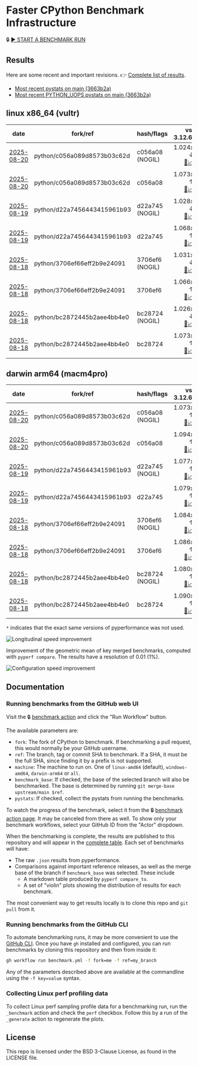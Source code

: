 # Faster CPython Benchmark Infrastructure

🔒 [▶️ START A BENCHMARK RUN](../../actions/workflows/benchmark.yml)

## Results

Here are some recent and important revisions. 👉 [Complete list of results](RESULTS.md).

<!-- START table -->
- [Most recent  pystats on main (3663b2a)](results/bm-20250816-3.15.0a0-3663b2a/bm-20250816-vultr-x86_64-python-3663b2ad54c9e15775a6-3.15.0a0-3663b2a-pystats.md)
- [Most recent PYTHON_UOPS pystats on main (3663b2a)](results/bm-20250816-3.15.0a0-3663b2a-PYTHON_UOPS/bm-20250816-vultr-x86_64-python-3663b2ad54c9e15775a6-3.15.0a0-3663b2a-pystats.md)

## linux x86_64 (vultr)
| date | fork/ref | hash/flags | vs. 3.12.6: | vs. 3.13.0rc2: | vs. base: |
| --- | --- | --- | ---: | ---: | ---: |
| [2025-08-20](results/bm-20250820-3.15.0a0-c056a08-NOGIL) | python/c056a089d8573b03c62d | c056a08 (NOGIL) | 1.024x ↓<br>[📄](results/bm-20250820-3.15.0a0-c056a08-NOGIL/bm-20250820-vultr-x86_64-python-c056a089d8573b03c62d-3.15.0a0-c056a08-vs-3.12.6.md)[📈](results/bm-20250820-3.15.0a0-c056a08-NOGIL/bm-20250820-vultr-x86_64-python-c056a089d8573b03c62d-3.15.0a0-c056a08-vs-3.12.6.svg) | 1.057x ↓<br>[📄](results/bm-20250820-3.15.0a0-c056a08-NOGIL/bm-20250820-vultr-x86_64-python-c056a089d8573b03c62d-3.15.0a0-c056a08-vs-3.13.0rc2.md)[📈](results/bm-20250820-3.15.0a0-c056a08-NOGIL/bm-20250820-vultr-x86_64-python-c056a089d8573b03c62d-3.15.0a0-c056a08-vs-3.13.0rc2.svg) | 1.096x ↓<br>[📄](results/bm-20250820-3.15.0a0-c056a08-NOGIL/bm-20250820-vultr-x86_64-python-c056a089d8573b03c62d-3.15.0a0-c056a08-vs-base.md)[📈](results/bm-20250820-3.15.0a0-c056a08-NOGIL/bm-20250820-vultr-x86_64-python-c056a089d8573b03c62d-3.15.0a0-c056a08-vs-base.svg)[🧠](results/bm-20250820-3.15.0a0-c056a08-NOGIL/bm-20250820-vultr-x86_64-python-c056a089d8573b03c62d-3.15.0a0-c056a08-vs-base-mem.svg) |
| [2025-08-20](results/bm-20250820-3.15.0a0-c056a08) | python/c056a089d8573b03c62d | c056a08 | 1.073x ↑<br>[📄](results/bm-20250820-3.15.0a0-c056a08/bm-20250820-vultr-x86_64-python-c056a089d8573b03c62d-3.15.0a0-c056a08-vs-3.12.6.md)[📈](results/bm-20250820-3.15.0a0-c056a08/bm-20250820-vultr-x86_64-python-c056a089d8573b03c62d-3.15.0a0-c056a08-vs-3.12.6.svg) | 1.037x ↑<br>[📄](results/bm-20250820-3.15.0a0-c056a08/bm-20250820-vultr-x86_64-python-c056a089d8573b03c62d-3.15.0a0-c056a08-vs-3.13.0rc2.md)[📈](results/bm-20250820-3.15.0a0-c056a08/bm-20250820-vultr-x86_64-python-c056a089d8573b03c62d-3.15.0a0-c056a08-vs-3.13.0rc2.svg) |  |
| [2025-08-19](results/bm-20250819-3.15.0a0-d22a745-NOGIL) | python/d22a7456443415961b93 | d22a745 (NOGIL) | 1.028x ↓<br>[📄](results/bm-20250819-3.15.0a0-d22a745-NOGIL/bm-20250819-vultr-x86_64-python-d22a7456443415961b93-3.15.0a0-d22a745-vs-3.12.6.md)[📈](results/bm-20250819-3.15.0a0-d22a745-NOGIL/bm-20250819-vultr-x86_64-python-d22a7456443415961b93-3.15.0a0-d22a745-vs-3.12.6.svg) | 1.060x ↓<br>[📄](results/bm-20250819-3.15.0a0-d22a745-NOGIL/bm-20250819-vultr-x86_64-python-d22a7456443415961b93-3.15.0a0-d22a745-vs-3.13.0rc2.md)[📈](results/bm-20250819-3.15.0a0-d22a745-NOGIL/bm-20250819-vultr-x86_64-python-d22a7456443415961b93-3.15.0a0-d22a745-vs-3.13.0rc2.svg) | 1.095x ↓<br>[📄](results/bm-20250819-3.15.0a0-d22a745-NOGIL/bm-20250819-vultr-x86_64-python-d22a7456443415961b93-3.15.0a0-d22a745-vs-base.md)[📈](results/bm-20250819-3.15.0a0-d22a745-NOGIL/bm-20250819-vultr-x86_64-python-d22a7456443415961b93-3.15.0a0-d22a745-vs-base.svg)[🧠](results/bm-20250819-3.15.0a0-d22a745-NOGIL/bm-20250819-vultr-x86_64-python-d22a7456443415961b93-3.15.0a0-d22a745-vs-base-mem.svg) |
| [2025-08-19](results/bm-20250819-3.15.0a0-d22a745) | python/d22a7456443415961b93 | d22a745 | 1.068x ↑<br>[📄](results/bm-20250819-3.15.0a0-d22a745/bm-20250819-vultr-x86_64-python-d22a7456443415961b93-3.15.0a0-d22a745-vs-3.12.6.md)[📈](results/bm-20250819-3.15.0a0-d22a745/bm-20250819-vultr-x86_64-python-d22a7456443415961b93-3.15.0a0-d22a745-vs-3.12.6.svg) | 1.033x ↑<br>[📄](results/bm-20250819-3.15.0a0-d22a745/bm-20250819-vultr-x86_64-python-d22a7456443415961b93-3.15.0a0-d22a745-vs-3.13.0rc2.md)[📈](results/bm-20250819-3.15.0a0-d22a745/bm-20250819-vultr-x86_64-python-d22a7456443415961b93-3.15.0a0-d22a745-vs-3.13.0rc2.svg) |  |
| [2025-08-18](results/bm-20250818-3.15.0a0-3706ef6-NOGIL) | python/3706ef66eff2b9e24091 | 3706ef6 (NOGIL) | 1.031x ↓<br>[📄](results/bm-20250818-3.15.0a0-3706ef6-NOGIL/bm-20250818-vultr-x86_64-python-3706ef66eff2b9e24091-3.15.0a0-3706ef6-vs-3.12.6.md)[📈](results/bm-20250818-3.15.0a0-3706ef6-NOGIL/bm-20250818-vultr-x86_64-python-3706ef66eff2b9e24091-3.15.0a0-3706ef6-vs-3.12.6.svg) | 1.064x ↓<br>[📄](results/bm-20250818-3.15.0a0-3706ef6-NOGIL/bm-20250818-vultr-x86_64-python-3706ef66eff2b9e24091-3.15.0a0-3706ef6-vs-3.13.0rc2.md)[📈](results/bm-20250818-3.15.0a0-3706ef6-NOGIL/bm-20250818-vultr-x86_64-python-3706ef66eff2b9e24091-3.15.0a0-3706ef6-vs-3.13.0rc2.svg) | 1.096x ↓<br>[📄](results/bm-20250818-3.15.0a0-3706ef6-NOGIL/bm-20250818-vultr-x86_64-python-3706ef66eff2b9e24091-3.15.0a0-3706ef6-vs-base.md)[📈](results/bm-20250818-3.15.0a0-3706ef6-NOGIL/bm-20250818-vultr-x86_64-python-3706ef66eff2b9e24091-3.15.0a0-3706ef6-vs-base.svg)[🧠](results/bm-20250818-3.15.0a0-3706ef6-NOGIL/bm-20250818-vultr-x86_64-python-3706ef66eff2b9e24091-3.15.0a0-3706ef6-vs-base-mem.svg) |
| [2025-08-18](results/bm-20250818-3.15.0a0-3706ef6) | python/3706ef66eff2b9e24091 | 3706ef6 | 1.066x ↑<br>[📄](results/bm-20250818-3.15.0a0-3706ef6/bm-20250818-vultr-x86_64-python-3706ef66eff2b9e24091-3.15.0a0-3706ef6-vs-3.12.6.md)[📈](results/bm-20250818-3.15.0a0-3706ef6/bm-20250818-vultr-x86_64-python-3706ef66eff2b9e24091-3.15.0a0-3706ef6-vs-3.12.6.svg) | 1.031x ↑<br>[📄](results/bm-20250818-3.15.0a0-3706ef6/bm-20250818-vultr-x86_64-python-3706ef66eff2b9e24091-3.15.0a0-3706ef6-vs-3.13.0rc2.md)[📈](results/bm-20250818-3.15.0a0-3706ef6/bm-20250818-vultr-x86_64-python-3706ef66eff2b9e24091-3.15.0a0-3706ef6-vs-3.13.0rc2.svg) |  |
| [2025-08-18](results/bm-20250818-3.15.0a0-bc28724-NOGIL) | python/bc2872445b2aee4bb4e0 | bc28724 (NOGIL) | 1.026x ↓<br>[📄](results/bm-20250818-3.15.0a0-bc28724-NOGIL/bm-20250818-vultr-x86_64-python-bc2872445b2aee4bb4e0-3.15.0a0-bc28724-vs-3.12.6.md)[📈](results/bm-20250818-3.15.0a0-bc28724-NOGIL/bm-20250818-vultr-x86_64-python-bc2872445b2aee4bb4e0-3.15.0a0-bc28724-vs-3.12.6.svg) | 1.058x ↓<br>[📄](results/bm-20250818-3.15.0a0-bc28724-NOGIL/bm-20250818-vultr-x86_64-python-bc2872445b2aee4bb4e0-3.15.0a0-bc28724-vs-3.13.0rc2.md)[📈](results/bm-20250818-3.15.0a0-bc28724-NOGIL/bm-20250818-vultr-x86_64-python-bc2872445b2aee4bb4e0-3.15.0a0-bc28724-vs-3.13.0rc2.svg) | 1.098x ↓<br>[📄](results/bm-20250818-3.15.0a0-bc28724-NOGIL/bm-20250818-vultr-x86_64-python-bc2872445b2aee4bb4e0-3.15.0a0-bc28724-vs-base.md)[📈](results/bm-20250818-3.15.0a0-bc28724-NOGIL/bm-20250818-vultr-x86_64-python-bc2872445b2aee4bb4e0-3.15.0a0-bc28724-vs-base.svg)[🧠](results/bm-20250818-3.15.0a0-bc28724-NOGIL/bm-20250818-vultr-x86_64-python-bc2872445b2aee4bb4e0-3.15.0a0-bc28724-vs-base-mem.svg) |
| [2025-08-18](results/bm-20250818-3.15.0a0-bc28724) | python/bc2872445b2aee4bb4e0 | bc28724 | 1.073x ↑<br>[📄](results/bm-20250818-3.15.0a0-bc28724/bm-20250818-vultr-x86_64-python-bc2872445b2aee4bb4e0-3.15.0a0-bc28724-vs-3.12.6.md)[📈](results/bm-20250818-3.15.0a0-bc28724/bm-20250818-vultr-x86_64-python-bc2872445b2aee4bb4e0-3.15.0a0-bc28724-vs-3.12.6.svg) | 1.037x ↑<br>[📄](results/bm-20250818-3.15.0a0-bc28724/bm-20250818-vultr-x86_64-python-bc2872445b2aee4bb4e0-3.15.0a0-bc28724-vs-3.13.0rc2.md)[📈](results/bm-20250818-3.15.0a0-bc28724/bm-20250818-vultr-x86_64-python-bc2872445b2aee4bb4e0-3.15.0a0-bc28724-vs-3.13.0rc2.svg) |  |

## darwin arm64 (macm4pro)
| date | fork/ref | hash/flags | vs. 3.12.6: | vs. 3.13.0rc2: | vs. base: |
| --- | --- | --- | ---: | ---: | ---: |
| [2025-08-20](results/bm-20250820-3.15.0a0-c056a08-NOGIL) | python/c056a089d8573b03c62d | c056a08 (NOGIL) | 1.073x ↑<br>[📄](results/bm-20250820-3.15.0a0-c056a08-NOGIL/bm-20250820-macm4pro-arm64-python-c056a089d8573b03c62d-3.15.0a0-c056a08-vs-3.12.6.md)[📈](results/bm-20250820-3.15.0a0-c056a08-NOGIL/bm-20250820-macm4pro-arm64-python-c056a089d8573b03c62d-3.15.0a0-c056a08-vs-3.12.6.svg) | 1.005x ↓<br>[📄](results/bm-20250820-3.15.0a0-c056a08-NOGIL/bm-20250820-macm4pro-arm64-python-c056a089d8573b03c62d-3.15.0a0-c056a08-vs-3.13.0rc2.md)[📈](results/bm-20250820-3.15.0a0-c056a08-NOGIL/bm-20250820-macm4pro-arm64-python-c056a089d8573b03c62d-3.15.0a0-c056a08-vs-3.13.0rc2.svg) | 1.022x ↓<br>[📄](results/bm-20250820-3.15.0a0-c056a08-NOGIL/bm-20250820-macm4pro-arm64-python-c056a089d8573b03c62d-3.15.0a0-c056a08-vs-base.md)[📈](results/bm-20250820-3.15.0a0-c056a08-NOGIL/bm-20250820-macm4pro-arm64-python-c056a089d8573b03c62d-3.15.0a0-c056a08-vs-base.svg)[🧠](results/bm-20250820-3.15.0a0-c056a08-NOGIL/bm-20250820-macm4pro-arm64-python-c056a089d8573b03c62d-3.15.0a0-c056a08-vs-base-mem.svg) |
| [2025-08-20](results/bm-20250820-3.15.0a0-c056a08) | python/c056a089d8573b03c62d | c056a08 | 1.094x ↑<br>[📄](results/bm-20250820-3.15.0a0-c056a08/bm-20250820-macm4pro-arm64-python-c056a089d8573b03c62d-3.15.0a0-c056a08-vs-3.12.6.md)[📈](results/bm-20250820-3.15.0a0-c056a08/bm-20250820-macm4pro-arm64-python-c056a089d8573b03c62d-3.15.0a0-c056a08-vs-3.12.6.svg) | 1.015x ↑<br>[📄](results/bm-20250820-3.15.0a0-c056a08/bm-20250820-macm4pro-arm64-python-c056a089d8573b03c62d-3.15.0a0-c056a08-vs-3.13.0rc2.md)[📈](results/bm-20250820-3.15.0a0-c056a08/bm-20250820-macm4pro-arm64-python-c056a089d8573b03c62d-3.15.0a0-c056a08-vs-3.13.0rc2.svg) |  |
| [2025-08-19](results/bm-20250819-3.15.0a0-d22a745-NOGIL) | python/d22a7456443415961b93 | d22a745 (NOGIL) | 1.077x ↑<br>[📄](results/bm-20250819-3.15.0a0-d22a745-NOGIL/bm-20250819-macm4pro-arm64-python-d22a7456443415961b93-3.15.0a0-d22a745-vs-3.12.6.md)[📈](results/bm-20250819-3.15.0a0-d22a745-NOGIL/bm-20250819-macm4pro-arm64-python-d22a7456443415961b93-3.15.0a0-d22a745-vs-3.12.6.svg) | 1.001x ↓<br>[📄](results/bm-20250819-3.15.0a0-d22a745-NOGIL/bm-20250819-macm4pro-arm64-python-d22a7456443415961b93-3.15.0a0-d22a745-vs-3.13.0rc2.md)[📈](results/bm-20250819-3.15.0a0-d22a745-NOGIL/bm-20250819-macm4pro-arm64-python-d22a7456443415961b93-3.15.0a0-d22a745-vs-3.13.0rc2.svg) | 1.004x ↓<br>[📄](results/bm-20250819-3.15.0a0-d22a745-NOGIL/bm-20250819-macm4pro-arm64-python-d22a7456443415961b93-3.15.0a0-d22a745-vs-base.md)[📈](results/bm-20250819-3.15.0a0-d22a745-NOGIL/bm-20250819-macm4pro-arm64-python-d22a7456443415961b93-3.15.0a0-d22a745-vs-base.svg)[🧠](results/bm-20250819-3.15.0a0-d22a745-NOGIL/bm-20250819-macm4pro-arm64-python-d22a7456443415961b93-3.15.0a0-d22a745-vs-base-mem.svg) |
| [2025-08-19](results/bm-20250819-3.15.0a0-d22a745) | python/d22a7456443415961b93 | d22a745 | 1.079x ↑<br>[📄](results/bm-20250819-3.15.0a0-d22a745/bm-20250819-macm4pro-arm64-python-d22a7456443415961b93-3.15.0a0-d22a745-vs-3.12.6.md)[📈](results/bm-20250819-3.15.0a0-d22a745/bm-20250819-macm4pro-arm64-python-d22a7456443415961b93-3.15.0a0-d22a745-vs-3.12.6.svg) | 1.001x ↑<br>[📄](results/bm-20250819-3.15.0a0-d22a745/bm-20250819-macm4pro-arm64-python-d22a7456443415961b93-3.15.0a0-d22a745-vs-3.13.0rc2.md)[📈](results/bm-20250819-3.15.0a0-d22a745/bm-20250819-macm4pro-arm64-python-d22a7456443415961b93-3.15.0a0-d22a745-vs-3.13.0rc2.svg) |  |
| [2025-08-18](results/bm-20250818-3.15.0a0-3706ef6-NOGIL) | python/3706ef66eff2b9e24091 | 3706ef6 (NOGIL) | 1.084x ↑<br>[📄](results/bm-20250818-3.15.0a0-3706ef6-NOGIL/bm-20250818-macm4pro-arm64-python-3706ef66eff2b9e24091-3.15.0a0-3706ef6-vs-3.12.6.md)[📈](results/bm-20250818-3.15.0a0-3706ef6-NOGIL/bm-20250818-macm4pro-arm64-python-3706ef66eff2b9e24091-3.15.0a0-3706ef6-vs-3.12.6.svg) | 1.006x ↑<br>[📄](results/bm-20250818-3.15.0a0-3706ef6-NOGIL/bm-20250818-macm4pro-arm64-python-3706ef66eff2b9e24091-3.15.0a0-3706ef6-vs-3.13.0rc2.md)[📈](results/bm-20250818-3.15.0a0-3706ef6-NOGIL/bm-20250818-macm4pro-arm64-python-3706ef66eff2b9e24091-3.15.0a0-3706ef6-vs-3.13.0rc2.svg) | 1.004x ↓<br>[📄](results/bm-20250818-3.15.0a0-3706ef6-NOGIL/bm-20250818-macm4pro-arm64-python-3706ef66eff2b9e24091-3.15.0a0-3706ef6-vs-base.md)[📈](results/bm-20250818-3.15.0a0-3706ef6-NOGIL/bm-20250818-macm4pro-arm64-python-3706ef66eff2b9e24091-3.15.0a0-3706ef6-vs-base.svg)[🧠](results/bm-20250818-3.15.0a0-3706ef6-NOGIL/bm-20250818-macm4pro-arm64-python-3706ef66eff2b9e24091-3.15.0a0-3706ef6-vs-base-mem.svg) |
| [2025-08-18](results/bm-20250818-3.15.0a0-3706ef6) | python/3706ef66eff2b9e24091 | 3706ef6 | 1.086x ↑<br>[📄](results/bm-20250818-3.15.0a0-3706ef6/bm-20250818-macm4pro-arm64-python-3706ef66eff2b9e24091-3.15.0a0-3706ef6-vs-3.12.6.md)[📈](results/bm-20250818-3.15.0a0-3706ef6/bm-20250818-macm4pro-arm64-python-3706ef66eff2b9e24091-3.15.0a0-3706ef6-vs-3.12.6.svg) | 1.007x ↑<br>[📄](results/bm-20250818-3.15.0a0-3706ef6/bm-20250818-macm4pro-arm64-python-3706ef66eff2b9e24091-3.15.0a0-3706ef6-vs-3.13.0rc2.md)[📈](results/bm-20250818-3.15.0a0-3706ef6/bm-20250818-macm4pro-arm64-python-3706ef66eff2b9e24091-3.15.0a0-3706ef6-vs-3.13.0rc2.svg) |  |
| [2025-08-18](results/bm-20250818-3.15.0a0-bc28724-NOGIL) | python/bc2872445b2aee4bb4e0 | bc28724 (NOGIL) | 1.080x ↑<br>[📄](results/bm-20250818-3.15.0a0-bc28724-NOGIL/bm-20250818-macm4pro-arm64-python-bc2872445b2aee4bb4e0-3.15.0a0-bc28724-vs-3.12.6.md)[📈](results/bm-20250818-3.15.0a0-bc28724-NOGIL/bm-20250818-macm4pro-arm64-python-bc2872445b2aee4bb4e0-3.15.0a0-bc28724-vs-3.12.6.svg) | 1.002x ↑<br>[📄](results/bm-20250818-3.15.0a0-bc28724-NOGIL/bm-20250818-macm4pro-arm64-python-bc2872445b2aee4bb4e0-3.15.0a0-bc28724-vs-3.13.0rc2.md)[📈](results/bm-20250818-3.15.0a0-bc28724-NOGIL/bm-20250818-macm4pro-arm64-python-bc2872445b2aee4bb4e0-3.15.0a0-bc28724-vs-3.13.0rc2.svg) | 1.011x ↓<br>[📄](results/bm-20250818-3.15.0a0-bc28724-NOGIL/bm-20250818-macm4pro-arm64-python-bc2872445b2aee4bb4e0-3.15.0a0-bc28724-vs-base.md)[📈](results/bm-20250818-3.15.0a0-bc28724-NOGIL/bm-20250818-macm4pro-arm64-python-bc2872445b2aee4bb4e0-3.15.0a0-bc28724-vs-base.svg)[🧠](results/bm-20250818-3.15.0a0-bc28724-NOGIL/bm-20250818-macm4pro-arm64-python-bc2872445b2aee4bb4e0-3.15.0a0-bc28724-vs-base-mem.svg) |
| [2025-08-18](results/bm-20250818-3.15.0a0-bc28724) | python/bc2872445b2aee4bb4e0 | bc28724 | 1.090x ↑<br>[📄](results/bm-20250818-3.15.0a0-bc28724/bm-20250818-macm4pro-arm64-python-bc2872445b2aee4bb4e0-3.15.0a0-bc28724-vs-3.12.6.md)[📈](results/bm-20250818-3.15.0a0-bc28724/bm-20250818-macm4pro-arm64-python-bc2872445b2aee4bb4e0-3.15.0a0-bc28724-vs-3.12.6.svg) | 1.012x ↑<br>[📄](results/bm-20250818-3.15.0a0-bc28724/bm-20250818-macm4pro-arm64-python-bc2872445b2aee4bb4e0-3.15.0a0-bc28724-vs-3.13.0rc2.md)[📈](results/bm-20250818-3.15.0a0-bc28724/bm-20250818-macm4pro-arm64-python-bc2872445b2aee4bb4e0-3.15.0a0-bc28724-vs-3.13.0rc2.svg) |  |


<!-- END table -->

`*` indicates that the exact same versions of pyperformance was not used.

![Longitudinal speed improvement](/longitudinal.svg)

Improvement of the geometric mean of key merged benchmarks, computed with `pyperf compare`.
The results have a resolution of 0.01 (1%).

![Configuration speed improvement](/configs.svg)

## Documentation

### Running benchmarks from the GitHub web UI

Visit the 🔒 [benchmark action](../../actions/workflows/benchmark.yml) and click the "Run Workflow" button.

The available parameters are:

- `fork`: The fork of CPython to benchmark.
  If benchmarking a pull request, this would normally be your GitHub username.
- `ref`: The branch, tag or commit SHA to benchmark.
  If a SHA, it must be the full SHA, since finding it by a prefix is not supported.
- `machine`: The machine to run on.
  One of `linux-amd64` (default), `windows-amd64`, `darwin-arm64` or `all`.
- `benchmark_base`: If checked, the base of the selected branch will also be benchmarked.
  The base is determined by running `git merge-base upstream/main $ref`.
- `pystats`: If checked, collect the pystats from running the benchmarks.

To watch the progress of the benchmark, select it from the 🔒 [benchmark action page](../../actions/workflows/benchmark.yml).
It may be canceled from there as well.
To show only your benchmark workflows, select your GitHub ID from the "Actor" dropdown.

When the benchmarking is complete, the results are published to this repository and will appear in the [complete table](RESULTS.md).
Each set of benchmarks will have:

- The raw `.json` results from pyperformance.
- Comparisons against important reference releases, as well as the merge base of the branch if `benchmark_base` was selected. These include
  - A markdown table produced by `pyperf compare_to`.
  - A set of "violin" plots showing the distribution of results for each benchmark.

The most convenient way to get results locally is to clone this repo and `git pull` from it.

### Running benchmarks from the GitHub CLI

To automate benchmarking runs, it may be more convenient to use the [GitHub CLI](https://cli.github.com/).
Once you have `gh` installed and configured, you can run benchmarks by cloning this repository and then from inside it:

```bash session
gh workflow run benchmark.yml -f fork=me -f ref=my_branch
```

Any of the parameters described above are available at the commandline using the `-f key=value` syntax.

### Collecting Linux perf profiling data

To collect Linux perf sampling profile data for a benchmarking run, run the `_benchmark` action and check the `perf` checkbox.
Follow this by a run of the `_generate` action to regenerate the plots.

## License

This repo is licensed under the BSD 3-Clause License, as found in the LICENSE file.
